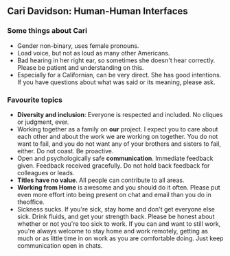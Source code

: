 ## Cari Davidson: Human-Human Interfaces

### Some things about Cari

* Gender non-binary, uses female pronouns.
* Load voice, but not as loud as many other Americans. 
* Bad hearing in her right ear, so sometimes she doesn't hear correctly.  Please be patient and understanding on this.
* Especially for a Californian, can be very direct.   She has good intentions.  If you have questions about what was said or its meaning, please ask.

### Favourite topics

* **Diversity and inclusion**:  Everyone is respected and included.  No cliques or judgment, ever.
* Working together as a family on **our** project.  I expect you to care about each other and about the work we are working on together.  You do not want to fail, and you do not want any of your brothers and sisters to fail, either.  Do not coast.  Be proactive.
* Open and psychologically safe **communication**.  Immediate feedback given.  Feedback received gracefully. Do not hold back feedback for colleagues or leads.
* **Titles have no value**.  All people can contribute to all areas.
* **Working from Home** is awesome and you should do it often.  Please put even more effort into being present on chat and email than you do in theoffice.
* Sickness sucks.  If you're sick, stay home and don't get everyone else sick.  Drink fluids, and get your strength back.  Please be honest about whether or not you're too sick to work.  If you can and want to still work, you're always welcome to stay home and work remotely, getting as much or as little time in on work as you are comfortable doing.  Just keep communication open in chats.


